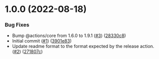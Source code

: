# 1.0.0 (2022-08-18)


### Bug Fixes

* Bump @actions/core from 1.6.0 to 1.9.1 ([#3](https://github.com/catalystsquad/action-javascript-action-template/issues/3)) ([28330c8](https://github.com/catalystsquad/action-javascript-action-template/commit/28330c82d035034d8c1c497f4a4e43943d50e95d))
* Initial commit ([#1](https://github.com/catalystsquad/action-javascript-action-template/issues/1)) ([3901e83](https://github.com/catalystsquad/action-javascript-action-template/commit/3901e8363e2e4e99da0f312b5328194745217b06))
* Update readme format to the format expected by the release action. ([#2](https://github.com/catalystsquad/action-javascript-action-template/issues/2)) ([271807c](https://github.com/catalystsquad/action-javascript-action-template/commit/271807c213ea0a429ff60c8c41d6f32987904944))
